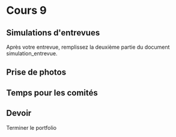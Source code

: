 # Cours 9

## Simulations d'entrevues
Après votre entrevue, remplissez la deuxième partie du document simulation_entrevue. 


## Prise de photos


## Temps pour les comités

## Devoir
Terminer le portfolio
